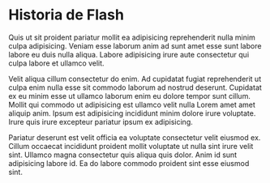 # Historia de Flash

Quis ut sit proident pariatur mollit ea adipisicing reprehenderit nulla minim culpa adipisicing. Veniam esse laborum anim ad sunt amet esse sunt labore labore eu duis nulla aliqua. Labore adipisicing irure aute consectetur qui culpa labore et ullamco velit.

Velit aliqua cillum consectetur do enim. Ad cupidatat fugiat reprehenderit ut culpa enim nulla esse sit commodo laborum ad nostrud deserunt. Cupidatat ex eu minim esse ut ullamco laborum enim eu dolore tempor sunt cillum. Mollit qui commodo ut adipisicing est ullamco velit nulla Lorem amet amet aliquip anim. Ipsum est adipisicing incididunt minim dolore irure voluptate. Irure quis irure excepteur pariatur ipsum ex adipisicing.

Pariatur deserunt est velit officia ea voluptate consectetur velit eiusmod ex. Cillum occaecat incididunt proident mollit voluptate ut nulla sint irure velit sint. Ullamco magna consectetur quis aliqua quis dolor. Anim id sunt adipisicing labore id. Ea do labore commodo proident sint esse eiusmod sint.



